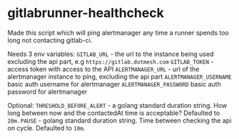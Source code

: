 # gitlabrunner-healthcheck

Made this script which will ping alertmanager any time a runner spends too long not contacting gitlab-ci.

Needs 3 env variables:
`GITLAB_URL` - the url to the instance being used excluding the api part, e.g `https://gitlab.dotmesh.com`
`GITLAB_TOKEN` - access token with access to the API
`ALERTMANAGER_URL` - url of the alertmanager instance to ping, excluding the api part
`ALERTMANAGER_USERNAME` basic auth username for alertmanager
`ALERTMANAGER_PASSWORD` basic auth password for alertmanager

Optional:
`THRESHOLD_BEFORE_ALERT` - a golang standard duration string. How long between now and the contactedAt time is acceptable? Defaulted to `20m`.
`PAUSE` - golang standard duration string. Time between checking the api on cycle. Defaulted to `10m`.